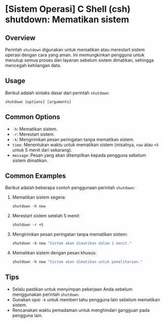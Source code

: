 # [Sistem Operasi] C Shell (csh) shutdown: Mematikan sistem

## Overview
Perintah `shutdown` digunakan untuk mematikan atau merestart sistem operasi dengan cara yang aman. Ini memungkinkan pengguna untuk menutup semua proses dan layanan sebelum sistem dimatikan, sehingga mencegah kehilangan data.

## Usage
Berikut adalah sintaks dasar dari perintah `shutdown`:

```
shutdown [options] [arguments]
```

## Common Options
- `-h`: Mematikan sistem.
- `-r`: Merestart sistem.
- `-k`: Mengirimkan pesan peringatan tanpa mematikan sistem.
- `time`: Menentukan waktu untuk mematikan sistem (misalnya, `now` atau `+5` untuk 5 menit dari sekarang).
- `message`: Pesan yang akan ditampilkan kepada pengguna sebelum sistem dimatikan.

## Common Examples
Berikut adalah beberapa contoh penggunaan perintah `shutdown`:

1. Mematikan sistem segera:
   ```csh
   shutdown -h now
   ```

2. Merestart sistem setelah 5 menit:
   ```csh
   shutdown -r +5
   ```

3. Mengirimkan pesan peringatan tanpa mematikan sistem:
   ```csh
   shutdown -k now "Sistem akan dimatikan dalam 1 menit."
   ```

4. Mematikan sistem dengan pesan khusus:
   ```csh
   shutdown -h now "Sistem akan dimatikan untuk pemeliharaan."
   ```

## Tips
- Selalu pastikan untuk menyimpan pekerjaan Anda sebelum menggunakan perintah `shutdown`.
- Gunakan opsi `-k` untuk memberi tahu pengguna lain sebelum mematikan sistem.
- Rencanakan waktu pemadaman untuk menghindari gangguan pada pengguna lain.